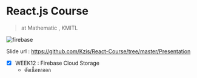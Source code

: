 # React.js Course
> at Mathematic , KMITL

![firebase](https://user-images.githubusercontent.com/25294734/36933212-ca1dfc88-1f07-11e8-92c9-74e420c9caf9.jpg)

Slide url : https://github.com/Kzis/React-Course/tree/master/Presentation

- [x] WEEK12 : Firebase Cloud Storage
  - ตัดเนื้อหาออก
 
